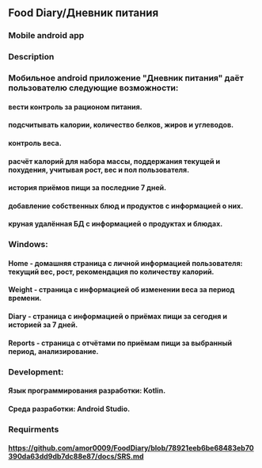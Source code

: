 ## Food Diary/Дневник питания
### Mobile android app

### Description
### Мобильное android приложение "Дневник питания" даёт пользователю следующие возможности:
 #### вести контроль за рационом питания.
 #### подсчитывать калории, количество белков, жиров и углеводов.
 #### контроль веса.
 #### расчёт калорий для набора массы, поддержания текущей и похудения, учитывая рост, вес и пол пользователя.
 #### история приёмов пищи за последние 7 дней.
 #### добавление собственных блюд и продуктов с информацией о них.
 #### круная удалённая БД с информацией о продуктах и блюдах.

### Windows:
 #### Home - домашняя страница с личной информацией пользователя: текущий вес, рост, рекомендация по количеству калорий.
 #### Weight - страница с  информацией об изменении веса за период времени.
 #### Diary - страница с информацией о приёмах пищи за сегодня и историей за 7 дней.
 #### Reports - страница с отчётами по приёмам пищи за выбранный период, анализирование.

### Development:
 #### Язык программирования разработки: Kotlin.
 #### Среда разработки: Android Studio.

### Requirments
#### https://github.com/amor0009/FoodDiary/blob/78921eeb6be68483eb70390da63dd9db7dc88e87/docs/SRS.md
